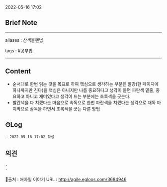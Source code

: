 2022-05-16 17:02
## Brief Note
---
aliases : 삼색볼펜법

tags : #공부법 

---

## Content
- 순서대로 한번 읽는 것을 목표로 하여 핵심으로 생각하는 부분은 빨강(한 페이지에 하나까지만 친다)을 핵심은 아니지만 나름 중요하다고 생각이 들면 파란색 밑줄, 중요하고 아니고 재미있다고 생각이 드는 부분에는 초록색을 긋는다.
- 빨간색을 다 치겠다는 마음으로 속독으로 한번 파란색을 치겠다는 생각으로 재독 마지막으로 삼독을 하면서 초록색을 긋는 다른 방법

## ⏱Log
	- 2022-05-16 17:02 작성

## 의견
	-
	- 

📙출처 : 애자일 이야기
URL : http://agile.egloos.com/3684946